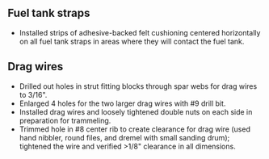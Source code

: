 ## Fuel tank straps

* Installed strips of adhesive-backed felt cushioning centered horizontally on all fuel tank straps in areas where they will contact the fuel tank.

## Drag wires

* Drilled out holes in strut fitting blocks through spar webs for drag wires to 3/16".
* Enlarged 4 holes for the two larger drag wires with #9 drill bit.
* Installed drag wires and loosely tightened double nuts on each side in preparation for trammeling.
* Trimmed hole in #8 center rib to create clearance for drag wire (used hand nibbler, round files, and dremel with small sanding drum); tightened the wire and verified >1/8" clearance in all dimensions.
